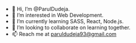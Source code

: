 - 👋 Hi, I’m @ParulDudeja.
- 👀 I’m interested in Web Development.
- 🌱 I’m currently learning SASS, React, Node.js.
- 💞️ I’m looking to collaborate on learning together.
- 📫 Reach me at paruldudeja93@gmail.com

<!---
ParulDudeja/ParulDudeja is a ✨ special ✨ repository because its `README.md` (this file) appears on your GitHub profile.
You can click the Preview link to take a look at your changes.
--->
